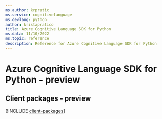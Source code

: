 ```yaml
---
ms.author: krpratic
ms.service: cognitivelanguage
ms.devlang: python
author: kristapratico
title: Azure Cognitive Language SDK for Python
ms.data: 11/10/2022
ms.topic: reference
description: Reference for Azure Cognitive Language SDK for Python
---
```

# Azure Cognitive Language SDK for Python - preview

## Client packages - preview
[!INCLUDE [client-packages](cognitive-language-client-index.md)]